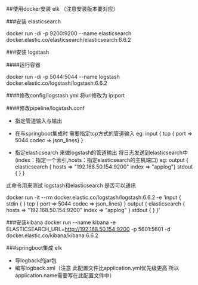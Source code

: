 ##使用docker安装 elk （注意安装版本要对应）

###安装 elasticsearch

docker run -di -p 9200:9200 --name elasticsearch docker.elastic.co/elasticsearch/elasticsearch:6.6.2 

###安装 logstash

####运行容器

docker run -di -p 5044:5044 --name logstash docker.elastic.co/logstash/logstash:6.6.2

####修改config/logstash.yml 将url修改为 ip:port

####修改pipeline/logstash.conf

- 指定管道输入与输出
- 在与springboot集成时 需要指定tcp方式的管道输入
 eg: input { tcp { port => 5044 codec => json_lines} }

- 指定elasticsearch 来做logstash的管道输出 将日志发送到elasticsearch中 (index：指定一个索引,hosts：指定elasticsearch的主机端口)
eg: output { elasticsearch { hosts => "192.168.50.154:9200" index => "applog"} stdout { } }

此命令用来测试 logstash和elasticsearch 是否可以通讯

docker run -it --rm docker.elastic.co/logstash/logstash:6.6.2 -e 'input { stdin { } tcp { port => 5044 codec => json_lines} } output { elasticsearch { hosts => "192.168.50.154:9200" index => "applog" } stdout { } }'


###安装kibana
docker run --name kibana -e ELASTICSEARCH_URL=http://192.168.50.154:9200 -p 5601:5601 -d docker.elastic.co/kibana/kibana:6.6.2


###springboot集成 elk
- 导logback的jar包
- 编写logback.xml（注意 此配置文件比application.yml优先级更高 所以application.name需要写在此配置文件中）



